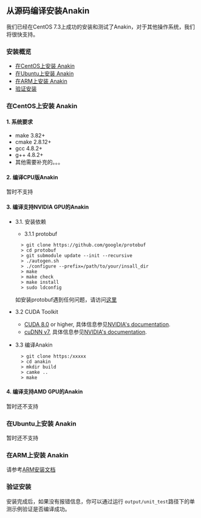 ## 从源码编译安装Anakin ##

我们已经在CentOS 7.3上成功的安装和测试了Anakin，对于其他操作系统，我们将很快支持。

### 安装概览 ###

* [在CentOS上安装 Anakin]()
* [在Ubuntu上安装 Anakin]()
* [在ARM上安装 Anakin](./anakin_run_on_arm.md)
* [验证安装]()


### 在CentOS上安装 Anakin ###
#### 1. 系统要求 ####

*  make 3.82+
*  cmake 2.8.12+
*  gcc 4.8.2+
*  g++ 4.8.2+
*  其他需要补充的。。。

#### 2. 编译CPU版Anakin ####

暂时不支持

#### 3. 编译支持NVIDIA GPU的Anakin ####

- 3.1. 安装依赖

  - 3.1.1 protobuf

  ```
    > git clone https://github.com/google/protobuf
    > cd protobuf
    > git submodule update --init --recursive
    > ./autogen.sh
    > ./configure --prefix=/path/to/your/insall_dir
    > make
    > make check
    > make install
    > sudo ldconfig
  ```

    如安装protobuf遇到任何问题，请访问[这里](https://github.com/google/protobuf/blob/master/src/README.md)

- 3.2 CUDA Toolkit

  - [CUDA 8.0](https://developer.nvidia.com/cuda-zone) or higher, 具体信息参见[NVIDIA's documentation](https://docs.nvidia.com/cuda/cuda-installation-guide-linux/).
  - [cuDNN v7](https://developer.nvidia.com/cudnn), 具体信息参见[NVIDIA's documentation](https://docs.nvidia.com/cuda/cuda-installation-guide-linux/).

- 3.3  编译Anakin

  ```
    > git clone https:/xxxxx
    > cd anakin
    > mkdir build
    > camke ..
    > make
  ```

#### 4. 编译支持AMD GPU的Anakin ####

暂时还不支持


### 在Ubuntu上安装 Anakin ###

暂时还不支持


### 在ARM上安装 Anakin ###

请参考[ARM安装文档](./anakin_run_on_arm.md)

### 验证安装 ###

安装完成后，如果没有报错信息，你可以通过运行 `output/unit_test`路径下的单测示例验证是否编译成功。
